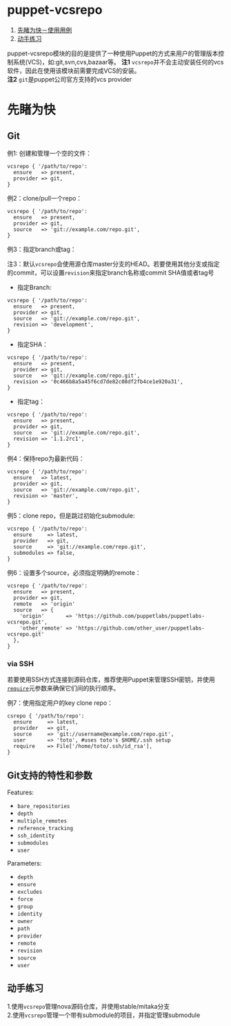 # puppet-vcsrepo

1. [先睹为快－使用用例](#先睹为快)
2. [动手练习](#动手练习)


puppet-vcsrepo模块的目的是提供了一种使用Puppet的方式来用户的管理版本控制系统(VCS)，如:git,svn,cvs,bazaar等。 
**注1** `vcsrepo`并不会主动安装任何的vcs软件，因此在使用该模块前需要完成VCS的安装。    
**注2** `git`是puppet公司官方支持的vcs provider

# 先睹为快

## Git

例1: 创建和管理一个空的文件：
```puppet
vcsrepo { '/path/to/repo':
  ensure   => present,
  provider => git,
}
```

例2：clone/pull一个repo：

```puppet
vcsrepo { '/path/to/repo':
  ensure   => present,
  provider => git,
  source   => 'git://example.com/repo.git',
}
```

例3：指定branch或tag： 

注3：默认`vcsrepo`会使用源仓库master分支的HEAD。若要使用其他分支或指定的commit，可以设置`revision`来指定branch名称或commit SHA值或者tag号


- 指定Branch:
```puppet
vcsrepo { '/path/to/repo':
  ensure   => present,
  provider => git,
  source   => 'git://example.com/repo.git',
  revision => 'development',
}
```
- 指定SHA：
```puppet
vcsrepo { '/path/to/repo':
  ensure   => present,
  provider => git,
  source   => 'git://example.com/repo.git',
  revision => '0c466b8a5a45f6cd7de82c08df2fb4ce1e920a31',
}
```
- 指定tag：
```puppet
vcsrepo { '/path/to/repo':
  ensure   => present,
  provider => git,
  source   => 'git://example.com/repo.git',
  revision => '1.1.2rc1',
}
```

例4：保持repo为最新代码：

```puppet
vcsrepo { '/path/to/repo':
  ensure   => latest,
  provider => git,
  source   => 'git://example.com/repo.git',
  revision => 'master',
}
```

例5：clone repo，但是跳过初始化submodule:

```puppet
vcsrepo { '/path/to/repo':
  ensure     => latest,
  provider   => git,
  source     => 'git://example.com/repo.git',
  submodules => false,
}
```

例6：设置多个source，必须指定明确的remote：
```puppet
vcsrepo { '/path/to/repo':
  ensure   => present,
  provider => git,
  remote   => 'origin'
  source   => {
    'origin'       => 'https://github.com/puppetlabs/puppetlabs-vcsrepo.git',
    'other_remote' => 'https://github.com/other_user/puppetlabs-vcsrepo.git'
  },
}
```
### via SSH

若要使用SSH方式连接到源码仓库，推荐使用Puppet来管理SSH密钥，并使用[`require`](http://docs.puppetlabs.com/references/stable/metaparameter.html#require)元参数来确保它们间的执行顺序。

例7：使用指定用户的key clone repo：

```puppet
csrepo { '/path/to/repo':
  ensure     => latest,
  provider   => git,
  source     => 'git://username@example.com/repo.git',
  user       => 'toto', #uses toto's $HOME/.ssh setup
  require    => File['/home/toto/.ssh/id_rsa'],
}
```

## Git支持的特性和参数

Features: 
 - `bare_repositories`
 -  `depth`
 -  `multiple_remotes`
 -  `reference_tracking`
 -  `ssh_identity`
 -  `submodules`
 -  `user`

Parameters: 
 - `depth` 
 - `ensure`
 - `excludes`
 - `force` 
 - `group` 
 - `identity`
 - `owner`
 - `path` 
 - `provider` 
 - `remote` 
 - `revision` 
 - `source`
 - `user`

## 动手练习

1.使用`vcsrepo`管理nova源码仓库，并使用stable/mitaka分支   
2.使用`vcsrepo`管理一个带有submodule的项目，并指定管理submodule
